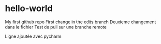 # hello-world
My first github repo
First change in the edits branch
Deuxieme changement dans le fichier
Test de pull sur une branche remote

Ligne ajoutée avec pycharm